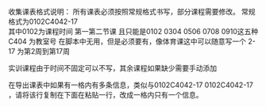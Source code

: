 收集课表格式说明：
所有课表必须按照常规格式书写，部分课程需要修改。
常规格式为0102C4042-17    
其中0102为课程时间  第一第二节课   且只能是0102 0304 0506 0708 0910这五种
C404 为教室号 在脚本中无用，但是必须要有，像体育课这中可以随意写一个
2-17 为第2周到第17周

实训课程由于时间不固定可以不写，其余课程如果缺少需要手动添加

在导出课表中如果有一格内有多条信息，类似与0102C4042-17 0102C4042-17 ，请将该行复制在下面在粘贴一行，改成一格内只有一个信息。